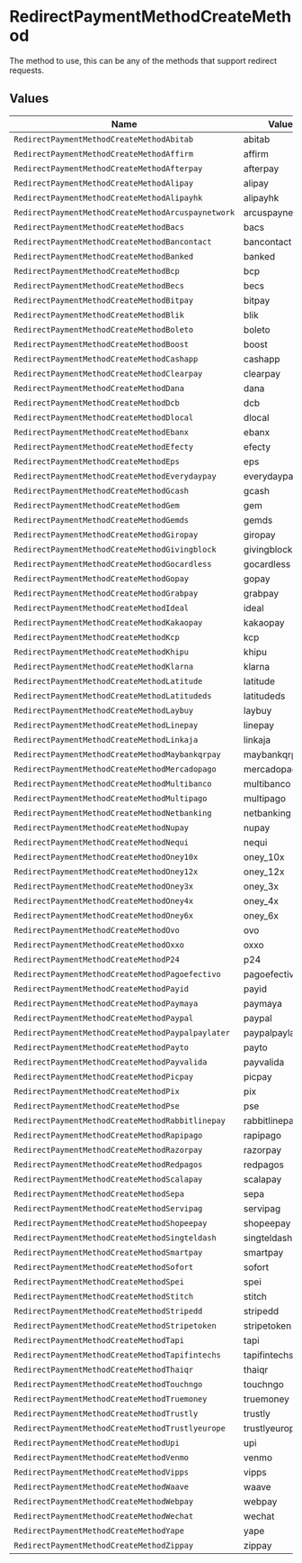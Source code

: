# RedirectPaymentMethodCreateMethod

The method to use, this can be any of the methods that support redirect requests.


## Values

| Name                                               | Value                                              |
| -------------------------------------------------- | -------------------------------------------------- |
| `RedirectPaymentMethodCreateMethodAbitab`          | abitab                                             |
| `RedirectPaymentMethodCreateMethodAffirm`          | affirm                                             |
| `RedirectPaymentMethodCreateMethodAfterpay`        | afterpay                                           |
| `RedirectPaymentMethodCreateMethodAlipay`          | alipay                                             |
| `RedirectPaymentMethodCreateMethodAlipayhk`        | alipayhk                                           |
| `RedirectPaymentMethodCreateMethodArcuspaynetwork` | arcuspaynetwork                                    |
| `RedirectPaymentMethodCreateMethodBacs`            | bacs                                               |
| `RedirectPaymentMethodCreateMethodBancontact`      | bancontact                                         |
| `RedirectPaymentMethodCreateMethodBanked`          | banked                                             |
| `RedirectPaymentMethodCreateMethodBcp`             | bcp                                                |
| `RedirectPaymentMethodCreateMethodBecs`            | becs                                               |
| `RedirectPaymentMethodCreateMethodBitpay`          | bitpay                                             |
| `RedirectPaymentMethodCreateMethodBlik`            | blik                                               |
| `RedirectPaymentMethodCreateMethodBoleto`          | boleto                                             |
| `RedirectPaymentMethodCreateMethodBoost`           | boost                                              |
| `RedirectPaymentMethodCreateMethodCashapp`         | cashapp                                            |
| `RedirectPaymentMethodCreateMethodClearpay`        | clearpay                                           |
| `RedirectPaymentMethodCreateMethodDana`            | dana                                               |
| `RedirectPaymentMethodCreateMethodDcb`             | dcb                                                |
| `RedirectPaymentMethodCreateMethodDlocal`          | dlocal                                             |
| `RedirectPaymentMethodCreateMethodEbanx`           | ebanx                                              |
| `RedirectPaymentMethodCreateMethodEfecty`          | efecty                                             |
| `RedirectPaymentMethodCreateMethodEps`             | eps                                                |
| `RedirectPaymentMethodCreateMethodEverydaypay`     | everydaypay                                        |
| `RedirectPaymentMethodCreateMethodGcash`           | gcash                                              |
| `RedirectPaymentMethodCreateMethodGem`             | gem                                                |
| `RedirectPaymentMethodCreateMethodGemds`           | gemds                                              |
| `RedirectPaymentMethodCreateMethodGiropay`         | giropay                                            |
| `RedirectPaymentMethodCreateMethodGivingblock`     | givingblock                                        |
| `RedirectPaymentMethodCreateMethodGocardless`      | gocardless                                         |
| `RedirectPaymentMethodCreateMethodGopay`           | gopay                                              |
| `RedirectPaymentMethodCreateMethodGrabpay`         | grabpay                                            |
| `RedirectPaymentMethodCreateMethodIdeal`           | ideal                                              |
| `RedirectPaymentMethodCreateMethodKakaopay`        | kakaopay                                           |
| `RedirectPaymentMethodCreateMethodKcp`             | kcp                                                |
| `RedirectPaymentMethodCreateMethodKhipu`           | khipu                                              |
| `RedirectPaymentMethodCreateMethodKlarna`          | klarna                                             |
| `RedirectPaymentMethodCreateMethodLatitude`        | latitude                                           |
| `RedirectPaymentMethodCreateMethodLatitudeds`      | latitudeds                                         |
| `RedirectPaymentMethodCreateMethodLaybuy`          | laybuy                                             |
| `RedirectPaymentMethodCreateMethodLinepay`         | linepay                                            |
| `RedirectPaymentMethodCreateMethodLinkaja`         | linkaja                                            |
| `RedirectPaymentMethodCreateMethodMaybankqrpay`    | maybankqrpay                                       |
| `RedirectPaymentMethodCreateMethodMercadopago`     | mercadopago                                        |
| `RedirectPaymentMethodCreateMethodMultibanco`      | multibanco                                         |
| `RedirectPaymentMethodCreateMethodMultipago`       | multipago                                          |
| `RedirectPaymentMethodCreateMethodNetbanking`      | netbanking                                         |
| `RedirectPaymentMethodCreateMethodNupay`           | nupay                                              |
| `RedirectPaymentMethodCreateMethodNequi`           | nequi                                              |
| `RedirectPaymentMethodCreateMethodOney10x`         | oney_10x                                           |
| `RedirectPaymentMethodCreateMethodOney12x`         | oney_12x                                           |
| `RedirectPaymentMethodCreateMethodOney3x`          | oney_3x                                            |
| `RedirectPaymentMethodCreateMethodOney4x`          | oney_4x                                            |
| `RedirectPaymentMethodCreateMethodOney6x`          | oney_6x                                            |
| `RedirectPaymentMethodCreateMethodOvo`             | ovo                                                |
| `RedirectPaymentMethodCreateMethodOxxo`            | oxxo                                               |
| `RedirectPaymentMethodCreateMethodP24`             | p24                                                |
| `RedirectPaymentMethodCreateMethodPagoefectivo`    | pagoefectivo                                       |
| `RedirectPaymentMethodCreateMethodPayid`           | payid                                              |
| `RedirectPaymentMethodCreateMethodPaymaya`         | paymaya                                            |
| `RedirectPaymentMethodCreateMethodPaypal`          | paypal                                             |
| `RedirectPaymentMethodCreateMethodPaypalpaylater`  | paypalpaylater                                     |
| `RedirectPaymentMethodCreateMethodPayto`           | payto                                              |
| `RedirectPaymentMethodCreateMethodPayvalida`       | payvalida                                          |
| `RedirectPaymentMethodCreateMethodPicpay`          | picpay                                             |
| `RedirectPaymentMethodCreateMethodPix`             | pix                                                |
| `RedirectPaymentMethodCreateMethodPse`             | pse                                                |
| `RedirectPaymentMethodCreateMethodRabbitlinepay`   | rabbitlinepay                                      |
| `RedirectPaymentMethodCreateMethodRapipago`        | rapipago                                           |
| `RedirectPaymentMethodCreateMethodRazorpay`        | razorpay                                           |
| `RedirectPaymentMethodCreateMethodRedpagos`        | redpagos                                           |
| `RedirectPaymentMethodCreateMethodScalapay`        | scalapay                                           |
| `RedirectPaymentMethodCreateMethodSepa`            | sepa                                               |
| `RedirectPaymentMethodCreateMethodServipag`        | servipag                                           |
| `RedirectPaymentMethodCreateMethodShopeepay`       | shopeepay                                          |
| `RedirectPaymentMethodCreateMethodSingteldash`     | singteldash                                        |
| `RedirectPaymentMethodCreateMethodSmartpay`        | smartpay                                           |
| `RedirectPaymentMethodCreateMethodSofort`          | sofort                                             |
| `RedirectPaymentMethodCreateMethodSpei`            | spei                                               |
| `RedirectPaymentMethodCreateMethodStitch`          | stitch                                             |
| `RedirectPaymentMethodCreateMethodStripedd`        | stripedd                                           |
| `RedirectPaymentMethodCreateMethodStripetoken`     | stripetoken                                        |
| `RedirectPaymentMethodCreateMethodTapi`            | tapi                                               |
| `RedirectPaymentMethodCreateMethodTapifintechs`    | tapifintechs                                       |
| `RedirectPaymentMethodCreateMethodThaiqr`          | thaiqr                                             |
| `RedirectPaymentMethodCreateMethodTouchngo`        | touchngo                                           |
| `RedirectPaymentMethodCreateMethodTruemoney`       | truemoney                                          |
| `RedirectPaymentMethodCreateMethodTrustly`         | trustly                                            |
| `RedirectPaymentMethodCreateMethodTrustlyeurope`   | trustlyeurope                                      |
| `RedirectPaymentMethodCreateMethodUpi`             | upi                                                |
| `RedirectPaymentMethodCreateMethodVenmo`           | venmo                                              |
| `RedirectPaymentMethodCreateMethodVipps`           | vipps                                              |
| `RedirectPaymentMethodCreateMethodWaave`           | waave                                              |
| `RedirectPaymentMethodCreateMethodWebpay`          | webpay                                             |
| `RedirectPaymentMethodCreateMethodWechat`          | wechat                                             |
| `RedirectPaymentMethodCreateMethodYape`            | yape                                               |
| `RedirectPaymentMethodCreateMethodZippay`          | zippay                                             |